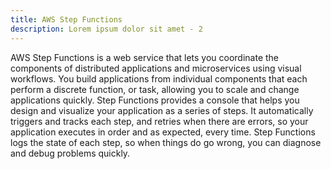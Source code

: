 ```yaml
---
title: AWS Step Functions
description: Lorem ipsum dolor sit amet - 2
---
```


AWS Step Functions is a web service that lets you coordinate the components of distributed applications and microservices using visual workflows. You build applications from individual components that each perform a discrete function, or task, allowing you to scale and change applications quickly. Step Functions provides a console that helps you design and visualize your application as a series of steps. It automatically triggers and tracks each step, and retries when there are errors, so your application executes in order and as expected, every time. Step Functions logs the state of each step, so when things do go wrong, you can diagnose and debug problems quickly.
